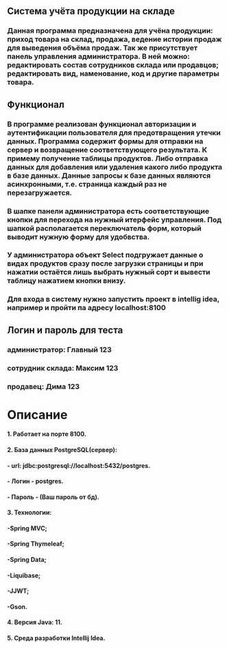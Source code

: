 ## Система учёта продукции на складе
### Данная программа предназначена для учёна продукции: приход товара на склад, продажа, ведение истории продаж для выведения объёма продаж. Так же присутствует панель управления администратора. В ней можно: редактировать состав сотрудников склада или продавцов; редактировать вид, наменование, код и другие параметры товара.
## Функционал
### В программе реализован функционал авторизации и аутентификации пользователя для предотвращения утечки данных. Программа содержит формы для отправки на сервер и возвращение соответствующего результата. К примему получение таблицы продуктов. Либо отправка данных для добавления или удаления какого либо продукта в базе данных. Данные запросы к базе данных являются асинхронными, т.е. страница каждый раз не перезагружается.
### В шапке панели администратора есть соответствующие кнопки для перехода на нужный итерфейс управления. Под шапкой располагается переключатель форм, который выводит нужную форму для удобвства.
### У администратора объект Select подгружает данные о видах продуктов сразу после загрузки страницы и при нажатии остаётся лишь выбрать нужный сорт и вывести таблицу нажатием кнопки внизу.
### Для входа в систему нужно запустить проект в intellig idea, например и пройти па адресу localhost:8100
## Логин и пароль для теста
### администратор: Главный 123
### сотрудник склада: Максим 123
### продавец: Дима 123
# Описание
#### 1. Работает на порте 8100.
#### 2. База данных PostgreSQL(сервер):
#### - url: jdbc:postgresql://localhost:5432/postgres.
#### - Логин - postgres.
#### - Пароль - (Ваш пароль от бд).
#### 3. Технологии:
#### -Spring MVC;
#### -Spring Thymeleaf;
#### -Spring Data;
#### -Liquibase;
#### -JJWT;
#### -Gson.
#### 4. Версия Java: 11.
#### 5. Среда разработки Intellij Idea.
